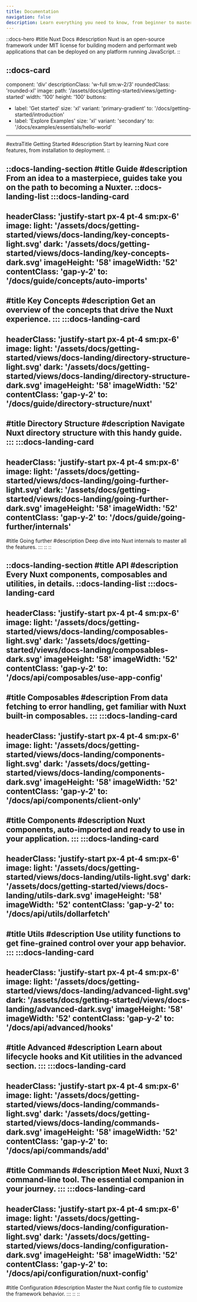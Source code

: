 ```yaml
---
title: Documentation
navigation: false
description: Learn everything you need to know, from beginner to master.
---
```

<!-- markdownlint-disable -->
<!-- @case-police-disable -->
::docs-hero
#title
Nuxt Docs
#description
Nuxt is an open-source framework under MIT license for building modern and performant web applications that can be deployed on any platform running JavaScript.
::

::docs-card
---
component: 'div'
descriptionClass: 'w-full sm:w-2/3'
roundedClass: 'rounded-xl'
image:
  path: '/assets/docs/getting-started/views/getting-started'
  width: '100'
  height: '100'
buttons:
  - label: 'Get started'
    size: 'xl'
    variant: 'primary-gradient'
    to: '/docs/getting-started/introduction'
  - label: 'Explore Examples'
    size: 'xl'
    variant: 'secondary'
    to: '/docs/examples/essentials/hello-world'
---
#extraTitle
Getting Started
#description
Start by learning Nuxt core features, from installation to deployment.
::



::docs-landing-section
#title
Guide
#description
From an idea to a masterpiece, guides take you on the path to becoming a Nuxter.
  ::docs-landing-list
  :::docs-landing-card
  ---
  headerClass: 'justify-start px-4 pt-4 sm:px-6'
  image:
    light: '/assets/docs/getting-started/views/docs-landing/key-concepts-light.svg'
    dark: '/assets/docs/getting-started/views/docs-landing/key-concepts-dark.svg'
  imageHeight: '58'
  imageWidth: '52'
  contentClass: 'gap-y-2'
  to: '/docs/guide/concepts/auto-imports'
  ---
  #title
  Key Concepts
  #description
  Get an overview of the concepts that drive the Nuxt experience.
  :::
  :::docs-landing-card
  ---
  headerClass: 'justify-start px-4 pt-4 sm:px-6'
  image:
    light: '/assets/docs/getting-started/views/docs-landing/directory-structure-light.svg'
    dark: '/assets/docs/getting-started/views/docs-landing/directory-structure-dark.svg'
  imageHeight: '58'
  imageWidth: '52'
  contentClass: 'gap-y-2'
  to: '/docs/guide/directory-structure/nuxt'
  ---
  #title
  Directory Structure
  #description
  Navigate Nuxt directory structure with this handy guide.
  :::
  :::docs-landing-card
  ---
  headerClass: 'justify-start px-4 pt-4 sm:px-6'
  image:
    light: '/assets/docs/getting-started/views/docs-landing/going-further-light.svg'
    dark: '/assets/docs/getting-started/views/docs-landing/going-further-dark.svg'
  imageHeight: '58'
  imageWidth: '52'
  contentClass: 'gap-y-2'
  to: '/docs/guide/going-further/internals'
  ---
  #title
  Going further
  #description
  Deep dive into Nuxt internals to master all the features.
  :::
  ::
::

::docs-landing-section
#title
API
#description
Every Nuxt components, composables and utilities, in details.
  ::docs-landing-list
  :::docs-landing-card
  ---
  headerClass: 'justify-start px-4 pt-4 sm:px-6'
  image:
    light: '/assets/docs/getting-started/views/docs-landing/composables-light.svg'
    dark: '/assets/docs/getting-started/views/docs-landing/composables-dark.svg'
  imageHeight: '58'
  imageWidth: '52'
  contentClass: 'gap-y-2'
  to: '/docs/api/composables/use-app-config'
  ---
  #title
  Composables
  #description
  From data fetching to error handling, get familiar with Nuxt built-in composables.
  :::
  :::docs-landing-card
  ---
  headerClass: 'justify-start px-4 pt-4 sm:px-6'
  image:
    light: '/assets/docs/getting-started/views/docs-landing/components-light.svg'
    dark: '/assets/docs/getting-started/views/docs-landing/components-dark.svg'
  imageHeight: '58'
  imageWidth: '52'
  contentClass: 'gap-y-2'
  to: '/docs/api/components/client-only'
  ---
  #title
  Components
  #description
  Nuxt components, auto-imported and ready to use in your application.
  :::
  :::docs-landing-card
  ---
  headerClass: 'justify-start px-4 pt-4 sm:px-6'
  image:
    light: '/assets/docs/getting-started/views/docs-landing/utils-light.svg'
    dark: '/assets/docs/getting-started/views/docs-landing/utils-dark.svg'
  imageHeight: '58'
  imageWidth: '52'
  contentClass: 'gap-y-2'
  to: '/docs/api/utils/dollarfetch'
  ---
  #title
  Utils
  #description
  Use utility functions to get fine-grained control over your app behavior.
  :::
  :::docs-landing-card
  ---
  headerClass: 'justify-start px-4 pt-4 sm:px-6'
  image:
    light: '/assets/docs/getting-started/views/docs-landing/advanced-light.svg'
    dark: '/assets/docs/getting-started/views/docs-landing/advanced-dark.svg'
  imageHeight: '58'
  imageWidth: '52'
  contentClass: 'gap-y-2'
  to: '/docs/api/advanced/hooks'
  ---
  #title
  Advanced
  #description
  Learn about lifecycle hooks and Kit utilities in the advanced section.
  :::
  :::docs-landing-card
  ---
  headerClass: 'justify-start px-4 pt-4 sm:px-6'
  image:
    light: '/assets/docs/getting-started/views/docs-landing/commands-light.svg'
    dark: '/assets/docs/getting-started/views/docs-landing/commands-dark.svg'
  imageHeight: '58'
  imageWidth: '52'
  contentClass: 'gap-y-2'
  to: '/docs/api/commands/add'
  ---
  #title
  Commands
  #description
  Meet Nuxi, Nuxt 3 command-line tool. The essential companion in your journey.
  :::
  :::docs-landing-card
  ---
  headerClass: 'justify-start px-4 pt-4 sm:px-6'
  image:
    light: '/assets/docs/getting-started/views/docs-landing/configuration-light.svg'
    dark: '/assets/docs/getting-started/views/docs-landing/configuration-dark.svg'
  imageHeight: '58'
  imageWidth: '52'
  contentClass: 'gap-y-2'
  to: '/docs/api/configuration/nuxt-config'
  ---
  #title
  Configuration
  #description
  Master the Nuxt config file to customize the framework behavior.
  :::
  ::
::
